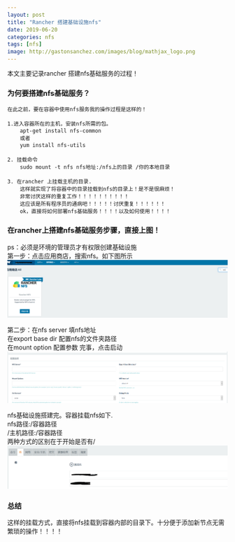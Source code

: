 ```yaml
---
layout: post
title: "Rancher 搭建基础设施nfs"
date: 2019-06-20
categories: nfs
tags: [nfs]
image: http://gastonsanchez.com/images/blog/mathjax_logo.png
---
```


本文主要记录rancher 搭建nfs基础服务的过程！


<!-- more -->


### 为何要搭建nfs基础服务？
~~~
在此之前，要在容器中使用nfs服务我的操作过程是这样的！

1.进入容器所在的主机，安装nfs所需的包。
    apt-get install nfs-common
    或者
    yum install nfs-utils

2. 挂载命令
    sudo mount -t nfs nfs地址:/nfs上的目录 /你的本地目录

3. 在rancher 上挂载主机的目录.
    这样就实现了将容器中的目录挂载到nfs的目录上！是不是很麻烦！
    非常讨厌这样的重复工作！！！！！！！！！！
    这应该是所有程序员的通病吧！！！！！讨厌重复！！！！！！
    ok，直接将如何部署nfs基础服务！！！！以及如何使用！！！！
~~~

### 在rancher上搭建nfs基础服务步骤，直接上图！
ps：必须是环境的管理员才有权限创建基础设施  
第一步：点击应用商店，搜索nfs。如下图所示
![图一](https://raw.githubusercontent.com/sunxiaocong/sunxiaocong.github.io/master/images/nfs/1.PNG)

第二步：在nfs server 填nfs地址  
        在export base dir 配置nfs的文件夹路径  
        在mount option 配置参数 
        完事，点击启动
![图二](https://raw.githubusercontent.com/sunxiaocong/sunxiaocong.github.io/master/images/nfs/2.PNG)

nfs基础设施搭建完。容器挂载nfs如下.   
nfs路径:/容器路径  
/主机路径:/容器路径  
两种方式的区别在于开始是否有/ 
![图三](https://raw.githubusercontent.com/sunxiaocong/sunxiaocong.github.io/master/images/nfs/3.PNG)

### 总结
这样的挂载方式，直接将nfs挂载到容器内部的目录下。十分便于添加新节点无需繁琐的操作！！！！

